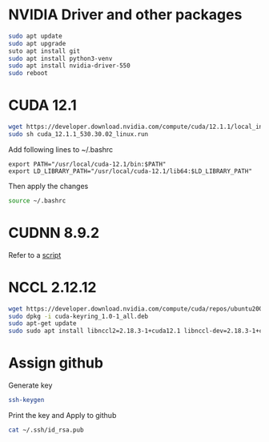 # NVIDIA Driver and other packages
```bash
sudo apt update
sudo apt upgrade
suto apt install git
sudo apt install python3-venv
sudo apt install nvidia-driver-550
sudo reboot
```

# CUDA 12.1
```bash
wget https://developer.download.nvidia.com/compute/cuda/12.1.1/local_installers/cuda_12.1.1_530.30.02_linux.run
sudo sh cuda_12.1.1_530.30.02_linux.run
```
Add following lines to ~/.bashrc
```
export PATH="/usr/local/cuda-12.1/bin:$PATH"
export LD_LIBRARY_PATH="/usr/local/cuda-12.1/lib64:$LD_LIBRARY_PATH"
```
Then apply the changes
```bash
source ~/.bashrc
```

# CUDNN 8.9.2
Refer to a [script](docs/cudnn-8.9.2.sh)

# NCCL 2.12.12
```bash
wget https://developer.download.nvidia.com/compute/cuda/repos/ubuntu2004/x86_64/cuda-keyring_1.0-1_all.deb
sudo dpkg -i cuda-keyring_1.0-1_all.deb
sudo apt-get update
sudo sudo apt install libnccl2=2.18.3-1+cuda12.1 libnccl-dev=2.18.3-1+cuda12.1
```

# Assign github
Generate key
```bash
ssh-keygen
```
Print the key and Apply to github
```bash
cat ~/.ssh/id_rsa.pub
```
